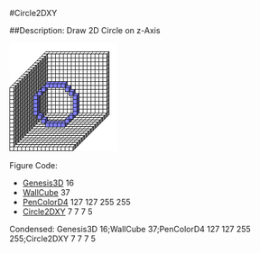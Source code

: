 #Circle2DXY

##Description: Draw 2D Circle on z-Axis <x> <y> <z> <radius>

![](Circle2DXY.png)

Figure Code:
- [Genesis3D](Genesis3D.md) 16
- [WallCube](WallCube.md) 37
- [PenColorD4](PenColorD4.md) 127 127 255 255
- [Circle2DXY](Circle2DXY.md) 7 7 7 5

Condensed: Genesis3D 16;WallCube 37;PenColorD4 127 127 255 255;Circle2DXY 7 7 7 5

